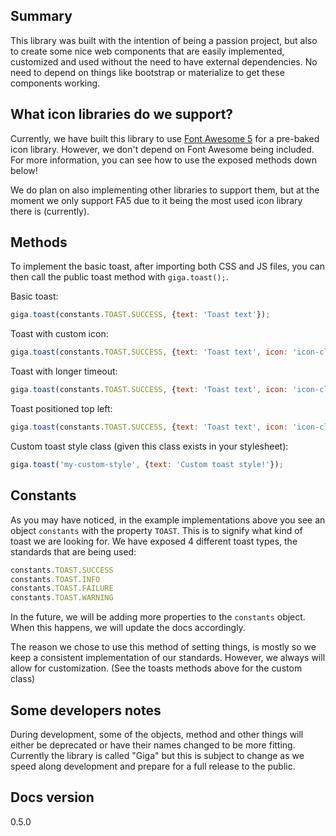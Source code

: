 ## Summary

This library was built with the intention of being a passion project, but also to create some nice web components that are easily implemented, customized and used without the need to have external dependencies. No need to depend on things like bootstrap or materialize to get these components working.

## What icon libraries do we support?

Currently, we have built this library to use [Font Awesome 5](https://fontawesome.com) for a pre-baked icon library. However, we don't depend on Font Awesome being included. For more information, you can see how to use the exposed methods down below!

We do plan on also implementing other libraries to support them, but at the moment we only support FA5 due to it being the most used icon library there is (currently).

## Methods

To implement the basic toast, after importing both CSS and JS files, you can then call the public toast method with `giga.toast();`.

Basic toast:

``` js
giga.toast(constants.TOAST.SUCCESS, {text: 'Toast text'});
```

Toast with custom icon:

``` js
giga.toast(constants.TOAST.SUCCESS, {text: 'Toast text', icon: 'icon-class'});
```

Toast with longer timeout:

``` js
giga.toast(constants.TOAST.SUCCESS, {text: 'Toast text', icon: 'icon-class', timeOut: 2500});
```

Toast positioned top left:

``` js
giga.toast(constants.TOAST.SUCCESS, {text: 'Toast text', icon: 'icon-class', position: 'top-left'});
```

Custom toast style class (given this class exists in your stylesheet):
``` js
giga.toast('my-custom-style', {text: 'Custom toast style!'});
```

## Constants

As you may have noticed, in the example implementations above you see an object `constants` with the property `TOAST`. This is to signify what kind of toast we are looking for. We have exposed 4 different toast types, the standards that are being used:

```js
constants.TOAST.SUCCESS
constants.TOAST.INFO
constants.TOAST.FAILURE
constants.TOAST.WARNING
```

In the future, we will be adding more properties to the `constants` object. When this happens, we will update the docs accordingly.

The reason we chose to use this method of setting things, is mostly so we keep a consistent implementation of our standards. However, we always will allow for customization. (See the toasts methods above for the custom class)

## Some developers notes

During development, some of the objects, method and other things will either be deprecated or have their names changed to be more fitting.
Currently the library is called "Giga" but this is subject to change as we speed along development and prepare for a full release to the public.

## Docs version
0.5.0